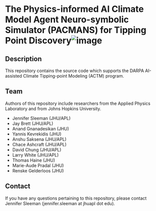 
# The Physics-informed AI Climate Model Agent Neuro-symbolic Simulator (PACMANS) for Tipping Point Discovery![image](https://user-images.githubusercontent.com/96882537/161562132-c7b25546-0279-4146-ae8a-6cd3e93b3e0e.png)

## Description
This repository contains the source code which supports the DARPA AI-assisted Climate Tipping-point Modeling (ACTM) program.  


## Team
Authors of this repository include researchers from the Applied Physics Laboratory and from Johns Hopkins University.

- Jennifer Sleeman (JHU/APL)
- Jay Brett (JHU/APL)
- Anand Gnanadesikan (JHU)
- Yannis Kevrekidis (JHU)
- Anshu Saksena (JHU/APL)
- Chace Ashcraft (JHU/APL)
- David Chung (JHU/APL)
- Larry White (JHU/APL)
- Thomas Haine (JHU)
- Marie-Aude Pradal (JHU)
- Renske Gelderloos (JHU)

## Contact
If you have any questions pertaining to this repository, please contact Jennifer Sleeman (jennifer.sleeman at jhuapl dot edu).
